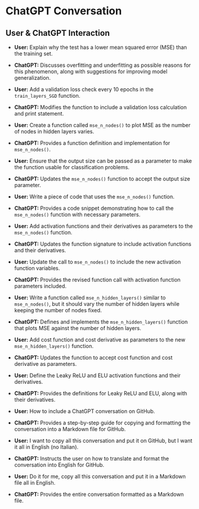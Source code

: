 # ChatGPT Conversation

## User & ChatGPT Interaction

- **User:** Explain why the test has a lower mean squared error (MSE) than the training set.
- **ChatGPT:** Discusses overfitting and underfitting as possible reasons for this phenomenon, along with suggestions for improving model generalization.

- **User:** Add a validation loss check every 10 epochs in the `train_layers_SGD` function.
- **ChatGPT:** Modifies the function to include a validation loss calculation and print statement.

- **User:** Create a function called `mse_n_nodes()` to plot MSE as the number of nodes in hidden layers varies.
- **ChatGPT:** Provides a function definition and implementation for `mse_n_nodes()`.

- **User:** Ensure that the output size can be passed as a parameter to make the function usable for classification problems.
- **ChatGPT:** Updates the `mse_n_nodes()` function to accept the output size parameter.

- **User:** Write a piece of code that uses the `mse_n_nodes()` function.
- **ChatGPT:** Provides a code snippet demonstrating how to call the `mse_n_nodes()` function with necessary parameters.

- **User:** Add activation functions and their derivatives as parameters to the `mse_n_nodes()` function.
- **ChatGPT:** Updates the function signature to include activation functions and their derivatives.

- **User:** Update the call to `mse_n_nodes()` to include the new activation function variables.
- **ChatGPT:** Provides the revised function call with activation function parameters included.

- **User:** Write a function called `mse_n_hidden_layers()` similar to `mse_n_nodes()`, but it should vary the number of hidden layers while keeping the number of nodes fixed.
- **ChatGPT:** Defines and implements the `mse_n_hidden_layers()` function that plots MSE against the number of hidden layers.

- **User:** Add cost function and cost derivative as parameters to the new `mse_n_hidden_layers()` function.
- **ChatGPT:** Updates the function to accept cost function and cost derivative as parameters.

- **User:** Define the Leaky ReLU and ELU activation functions and their derivatives.
- **ChatGPT:** Provides the definitions for Leaky ReLU and ELU, along with their derivatives.

- **User:** How to include a ChatGPT conversation on GitHub.
- **ChatGPT:** Provides a step-by-step guide for copying and formatting the conversation into a Markdown file for GitHub.

- **User:** I want to copy all this conversation and put it on GitHub, but I want it all in English (no Italian).
- **ChatGPT:** Instructs the user on how to translate and format the conversation into English for GitHub.

- **User:** Do it for me, copy all this conversation and put it in a Markdown file all in English.
- **ChatGPT:** Provides the entire conversation formatted as a Markdown file.
